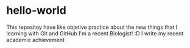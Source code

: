 # hello-world
This repositoy have like objetive practice about the new things that I learning with Git and GitHub
I'm a recent Biologist! :D
I write my recent academic achievement
